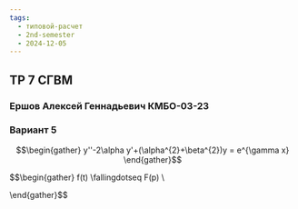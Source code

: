 ```yaml
---
tags:
  - типовой-расчет
  - 2nd-semester
  - 2024-12-05
---
```


## ТР 7 СГВМ

### Ершов Алексей Геннадьевич КМБО-03-23

### Вариант 5

$$\begin{gather}
y''-2\alpha y'+(\alpha^{2}+\beta^{2})y = e^{\gamma x}
\end{gather}$$

$$\begin{gather}
f(t) \fallingdotseq F(p) \\

\end{gather}$$
